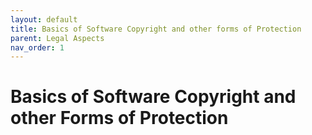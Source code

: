 ```yaml
---
layout: default
title: Basics of Software Copyright and other forms of Protection
parent: Legal Aspects
nav_order: 1
---
```


# Basics of Software Copyright and other Forms of Protection
